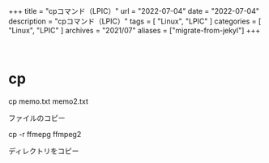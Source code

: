 +++
title = "cpコマンド（LPIC）"
url = "2022-07-04"
date = "2022-07-04"
description = "cpコマンド（LPIC）"
tags = [
  "Linux",
  "LPIC"
]
categories = [
  "Linux",
  "LPIC"
]
archives = "2021/07"
aliases = ["migrate-from-jekyl"]
+++

<br>

# cp

cp memo.txt memo2.txt

ファイルのコピー

cp -r ffmepg ffmpeg2

ディレクトリをコピー
